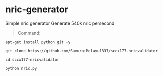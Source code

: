 # nric-generator
Simple nric generator
Generate 540k nric persecond


> Command:
```
apt-get install python git -y
```
```
git clone https://github.com/SamuraiMelayu1337/sccx177-nricvalidator
```
```
cd sccx177-nricvalidator
```
```
python nric.py
```
